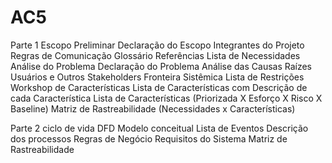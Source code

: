 # AC5

Parte 1
	Escopo Preliminar
	Declaração do Escopo
	Integrantes do Projeto
	Regras de Comunicação
	Glossário
	Referências
	Lista de Necessidades
	Análise do Problema
		Declaração do Problema
		Análise das Causas Raízes
		Usuários e Outros Stakeholders
		Fronteira Sistêmica
		Lista de Restrições
	Workshop de Características
		Lista de Características com Descrição de cada Característica
		Lista de Características (Priorizada X Esforço X Risco X Baseline)
		Matriz de Rastreabilidade (Necessidades x Características)



Parte 2
	ciclo de vida
	DFD
	Modelo conceitual
	Lista de Eventos
	Descrição dos processos
	Regras de Negócio
	Requisitos do Sistema
	Matriz de Rastreabilidade
